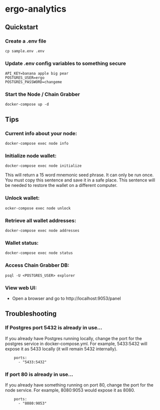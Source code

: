 # ergo-analytics

## Quickstart

### Create a .env file
```
cp sample.env .env
```

### Update .env config variables to something secure
```
API_KEY=banana apple big pear
POSTGRES_USER=ergo
POSTGRES_PASSWORD=changeme
```

### Start the Node / Chain Grabber
```
docker-compose up -d
``` 

## Tips

### Current info about your node:
```
docker-compose exec node info
```

### Initialize node wallet:
```
docker-compose exec node initialize
```

This will return a 15 word mnemonic seed phrase. It can only be run once.  You must copy this sentence and save it in a safe place. This sentence will be needed to restore the wallet on a different computer.

### Unlock wallet:
```
ocker-compose exec node unlock
```

### Retrieve all wallet addresses: 
```
docker-compose exec node addresses
```

### Wallet status: 
```
docker-compose exec node status
```

### Access Chain Grabber DB:
```
psql -U <POSTGRES_USER> explorer
```

### View web UI:
* Open a browser and go to http://localhost:9053/panel

## Troubleshooting

### If Postgres port 5432 is already in use...

If you already have Postgres running locally, change the port for the postgres service in docker-compose.yml.  For example, 5433:5432 will expose it as 5433 locally (it will remain 5432 internally).

```
    ports:
      - "5433:5432"
```

### If port 80 is already in use...

If you already have something running on port 80, change the port for the node service.  For example, 8080:9053 would expose it as 8080.

```
    ports:
      - "8080:9053"
```


